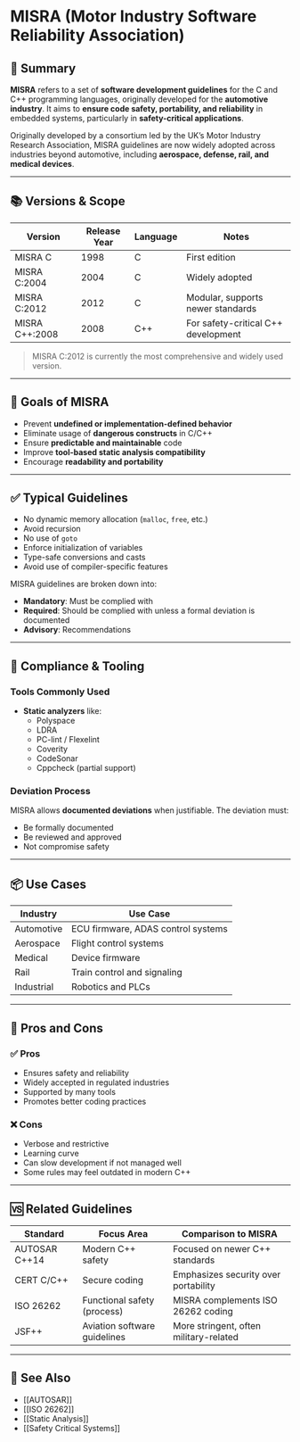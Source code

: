 # MISRA (Motor Industry Software Reliability Association)

## 📝 Summary

**MISRA** refers to a set of **software development guidelines** for the C and C++ programming languages, originally developed for the **automotive industry**. It aims to **ensure code safety, portability, and reliability** in embedded systems, particularly in **safety-critical applications**.

Originally developed by a consortium led by the UK’s Motor Industry Research Association, MISRA guidelines are now widely adopted across industries beyond automotive, including **aerospace, defense, rail, and medical devices**.

---

## 📚 Versions & Scope

| Version       | Release Year | Language | Notes                               |
|---------------|--------------|----------|-------------------------------------|
| MISRA C       | 1998         | C        | First edition                       |
| MISRA C:2004  | 2004         | C        | Widely adopted                      |
| MISRA C:2012  | 2012         | C        | Modular, supports newer standards   |
| MISRA C++:2008| 2008         | C++      | For safety-critical C++ development|

> MISRA C:2012 is currently the most comprehensive and widely used version.

---

## 🎯 Goals of MISRA

- Prevent **undefined or implementation-defined behavior**
- Eliminate usage of **dangerous constructs** in C/C++
- Ensure **predictable and maintainable** code
- Improve **tool-based static analysis compatibility**
- Encourage **readability and portability**

---

## ✅ Typical Guidelines

- No dynamic memory allocation (`malloc`, `free`, etc.)
- Avoid recursion
- No use of `goto`
- Enforce initialization of variables
- Type-safe conversions and casts
- Avoid use of compiler-specific features

MISRA guidelines are broken down into:

- **Mandatory**: Must be complied with
- **Required**: Should be complied with unless a formal deviation is documented
- **Advisory**: Recommendations

---

## 🧪 Compliance & Tooling

### Tools Commonly Used
- **Static analyzers** like:
  - Polyspace
  - LDRA
  - PC-lint / Flexelint
  - Coverity
  - CodeSonar
  - Cppcheck (partial support)

### Deviation Process
MISRA allows **documented deviations** when justifiable. The deviation must:
- Be formally documented
- Be reviewed and approved
- Not compromise safety

---

## 📦 Use Cases

| Industry    | Use Case                            |
|-------------|-------------------------------------|
| Automotive  | ECU firmware, ADAS control systems  |
| Aerospace   | Flight control systems              |
| Medical     | Device firmware                     |
| Rail        | Train control and signaling         |
| Industrial  | Robotics and PLCs                   |

---

## 🧠 Pros and Cons

### ✅ Pros
- Ensures safety and reliability
- Widely accepted in regulated industries
- Supported by many tools
- Promotes better coding practices

### ❌ Cons
- Verbose and restrictive
- Learning curve
- Can slow development if not managed well
- Some rules may feel outdated in modern C++

---

## 🆚 Related Guidelines

| Standard       | Focus Area                    | Comparison to MISRA                    |
|----------------|-------------------------------|----------------------------------------|
| AUTOSAR C++14  | Modern C++ safety             | Focused on newer C++ standards         |
| CERT C/C++     | Secure coding                 | Emphasizes security over portability   |
| ISO 26262      | Functional safety (process)   | MISRA complements ISO 26262 coding     |
| JSF++          | Aviation software guidelines  | More stringent, often military-related |

---

## 🧭 See Also

- [[AUTOSAR]]
- [[ISO 26262]]
- [[Static Analysis]]
- [[Safety Critical Systems]]
